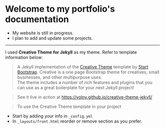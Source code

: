 # Welcome to my portfolio's documentation
- My website is still in progress.
- I plan to add and update some projects.
***

I used **Creative Theme for Jekyll** as my theme. Refer to template information below:
> A Jekyll implementation of the [Creative Theme](http://startbootstrap.com/template-overviews/creative/) template by [Start Bootstrap](http://startbootstrap.com).
Creative is a one page Bootstrap theme for creatives, small businesses, and other multipurpose uses.\
The theme includes a number of rich features and plugins that you can use as a great boilerplate for your next Jekyll project! 

> See it live in action at <https://volny.github.io/creative-theme-jekyll/>

> To use the Creative Theme template in your project
* Start by adding your info in `_config.yml`
*  In `_layouts/front.html` reorder or remove section as you prefer.

